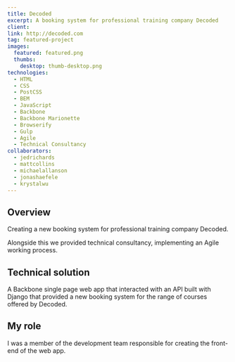 ```yaml
---
title: Decoded
excerpt: A booking system for professional training company Decoded
client:
link: http://decoded.com
tag: featured-project
images:
  featured: featured.png
  thumbs:
    desktop: thumb-desktop.png
technologies:
  - HTML
  - CSS
  - PostCSS
  - BEM
  - JavaScript
  - Backbone
  - Backbone Marionette
  - Browserify
  - Gulp
  - Agile
  - Technical Consultancy
collaborators:
  - jedrichards
  - mattcollins
  - michaelallanson
  - jonashaefele
  - krystalwu
---
```


## Overview

Creating a new booking system for professional training company Decoded.

Alongside this we provided technical consultancy, implementing an Agile working process.

## Technical solution

A Backbone single page web app that interacted with an API built with Django that provided a new booking system for the range of courses offered by Decoded.

## My role

I was a member of the development team responsible for creating the front-end of the web app.
